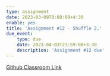 ```yaml
---
type: assignment
date: 2023-03-09T8:00:00+4:30
enable: yes
title: 'Assignment #12 - Shuffle 2.'
due_event: 
    type: due
    date: 2023-04-03T23:59:00+3:30
    description: 'Assignment #12 due'
---
```


[Github Classroom Link](https://classroom.github.com/a/N8QFUgU9)
